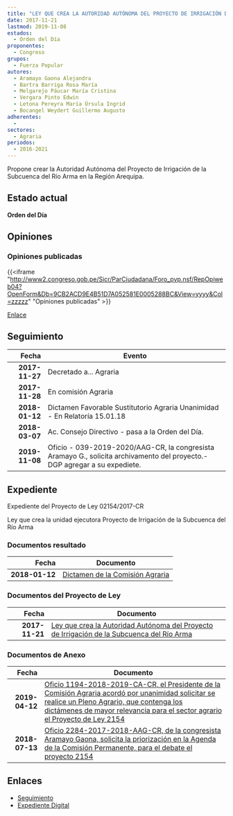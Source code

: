 ```yaml
---
title: "LEY QUE CREA LA AUTORIDAD AUTÓNOMA DEL PROYECTO DE IRRIGACIÓN DE LA SUBCUENCA DEL RÍO ARMA"
date: 2017-11-21
lastmod: 2019-11-08
estados: 
  - Orden del Día
proponentes: 
  - Congreso
grupos: 
  - Fuerza Popular
autores: 
  - Aramayo Gaona Alejandra
  - Bartra Barriga Rosa María
  - Melgarejo Páucar María Cristina
  - Vergara Pinto Edwin
  - Letona Pereyra María Úrsula Ingrid
  - Bocangel Weydert Guillermo Augusto
adherentes: 
  - 
sectores: 
  - Agraria
periodos: 
  - 2016-2021
---
```


Propone crear la Autoridad Autónoma del Proyecto de Irrigación de la Subcuenca del Río Arma en la Región Arequipa.


## Estado actual

**Orden del Día**

## Opiniones

### Opiniones publicadas

{{<iframe "http://www2.congreso.gob.pe/Sicr/ParCiudadana/Foro_pvp.nsf/RepOpiweb04?OpenForm&Db=9CB2ACD9E4B51D7A052581E0005288BC&View=yyyy&Col=zzzzz" "Opiniones publicadas" >}}

[Enlace](http://www2.congreso.gob.pe/Sicr/ParCiudadana/Foro_pvp.nsf/RepOpiweb04?OpenForm&Db=9CB2ACD9E4B51D7A052581E0005288BC&View=yyyy&Col=zzzzz)

## Seguimiento

| Fecha | Evento |
|------:|--------|
| **2017-11-27** | Decretado a... Agraria|
| **2017-11-28** | En comisión Agraria|
| **2018-01-12** | Dictamen Favorable Sustitutorio Agraria Unanimidad - En Relatoría 15.01.18|
| **2018-03-07** | Ac. Consejo Directivo - pasa a la Orden del Día.|
| **2019-11-08** | Oficio - 039-2019-2020/AAG-CR, la congresista Aramayo G., solicita archivamento del proyecto.-DGP agregar a su expediete.|


## Expediente

Expediente del Proyecto de Ley 02154/2017-CR

Ley que crea la unidad ejecutora Proyecto de Irrigación de la Subcuenca del Río Arma


### Documentos resultado

| Fecha | Documento |
|------:|--------|
| **2018-01-12** | [Dictamen de la Comisión Agraria](http://www.leyes.congreso.gob.pe/Documentos/2016_2021/Dictamenes/Proyectos_de_Ley/02154DC01MAY20180112.pdf) |

### Documentos del Proyecto de Ley

| Fecha | Documento |
|------:|--------|
| **2017-11-21** | [Ley que crea la Autoridad Autónoma del Proyecto de Irrigación de la Subcuenca del Río Arma](http://www.leyes.congreso.gob.pe/Documentos/2016_2021/Proyectos_de_Ley_y_de_Resoluciones_Legislativas/PL0215420171121.pdf) |

### Documentos de Anexo

| Fecha | Documento |
|------:|--------|
| **2019-04-12** | [Oficio 1194-2018-2019-CA-CR, el Presidente de la Comisión Agraria acordó por unanimidad solicitar se realice un Pleno Agrario, que contenga los dictámenes de mayor relevancia para el sector agrario el Proyecto de Ley 2154](http://www.leyes.congreso.gob.pe/Documentos/2016_2021/Oficios/Comisiones_Ordinarias/OFICIO-1194-2018-2019-CA-CR.pdf) |
| **2018-07-13** | [Oficio 2284-2017-2018-AAG-CR, de la congresista Aramayo Gaona, solicita la priorización en la Agenda de la Comisión Permanente, para el debate el proyecto 2154](http://www.leyes.congreso.gob.pe/Documentos/2016_2021/Oficios/Congresistas/OFICIO-2284-2017-2018-AAG-CR.pdf) |

## Enlaces 

- [Seguimiento](http://www2.congreso.gob.pe/Sicr/TraDocEstProc/CLProLey2016.nsf/f7fff46988ca05b1052578e100829cc7/31ed7810885dd3c7052581df007a69ad?OpenDocument)
- [Expediente Digital](http://www2.congreso.gob.pe/Sicr/TraDocEstProc/CLProLey2016.nsf/f7fff46988ca05b1052578e100829cc7/31ed7810885dd3c7052581df007a69ad?OpenDocument&Click=05257FB7005EB655.eb71d0cf91d8294e05256cdf006b5706/$Body/0.1C6C)
